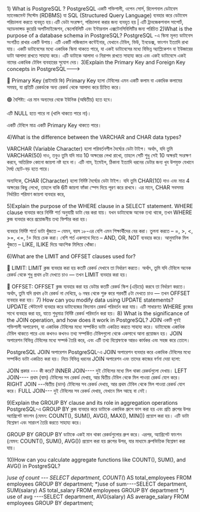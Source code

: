 1️) What is PostgreSQL ?
PostgreSQL একটি শক্তিশালী, ওপেন সোর্স, রিলেশনাল ডেটাবেস ম্যানেজমেন্ট সিস্টেম (RDBMS) যা SQL (Structured Query Language) ব্যবহার করে ডেটাবেস পরিচালনা করতে ব্যবহৃত হয়।এটি ডেটা সংরক্ষণ, পরিচালনা করার জন্য ব্যবহৃত হয় | এটি ট্রানজেকশনাল সাপোর্ট, অ্যাডভান্সড কুয়েরি অপটিমাইজেশন, স্কেলেবিলিটি এবং ইন্টারনাল এক্সটেনসিবিলিটির জন্য পরিচিত
2)What is the purpose of a database schema in PostgreSQL?
PostgreSQL -এ স্কিমা মূলত ডাটাবেস সংগঠিত রাখার একটি উপায়। এটি একটি লজিক্যাল কন্টেইনার, যেখানে টেবিল, ভিউ, ইনডেক্স, ফাংশন ইত্যাদি রাখা যায়। একটি ডাটাবেসের মধ্যে একাধিক স্কিমা থাকতে পারে, যা একই ডাটাবেসের মধ্যে বিভিন্ন অ্যাপ্লিকেশন বা ইউজারের ডাটা আলাদা রাখতে সাহায্য করে। এটি ডাটাকে আলাদা ও নিরাপদ রাখতে সাহায্য করে এবং একই ডাটাবেসে একই নামের একাধিক টেবিল ব্যবহারের সুযোগ দেয়।
3)Explain the Primary Key and Foreign Key concepts in PostgreSQL--->

🔑 Primary Key (প্রাইমারি কি)
Primary Key হলো টেবিলের এমন একটি কলাম বা একাধিক কলামের সমন্বয়, যা প্রতিটি রেকর্ডকে অন্য রেকর্ড থেকে আলাদা করে চিহ্নিত করে।

🟢 বৈশিষ্ট্য:
এর মান অন্যদের থেকে ইউনিক (অদ্বিতীয়) হতে হবে।

এটি NULL হতে পারে না (খালি থাকতে পারে না)।

একটি টেবিলে মাত্র একটি Primary Key থাকতে পারে।


4)What is the difference between the VARCHAR and CHAR data types?

VARCHAR (Variable Character) হলো পরিবর্তনশীল দৈর্ঘ্যের ডেটা টাইপ। অর্থাৎ, যদি তুমি VARCHAR(50) দাও, তবুও তুমি যদি মাত্র 10 অক্ষরের লেখা রাখো, তাহলে সেটি শুধু সেই 10 অক্ষরই সংরক্ষণ করবে, অতিরিক্ত কোনো জায়গা নষ্ট হবে না। এটি নাম, ইমেইল, ঠিকানা ইত্যাদি ধরনের ডেটার জন্য খুব উপযুক্ত যেখানে দৈর্ঘ্য ছোট-বড় হতে পারে।

অন্যদিকে, CHAR (Character) হলো নির্দিষ্ট দৈর্ঘ্যের ডেটা টাইপ। যদি তুমি CHAR(10) দাও এবং মাত্র 4 অক্ষরের কিছু লেখো, তাহলে বাকি 6টি জায়গা ফাঁকা স্পেস দিয়ে পূরণ করে রাখবে। এর মানে, CHAR সবসময় নির্ধারিত পরিমাণ জায়গা ব্যবহার করে,

5)Explain the purpose of the WHERE clause in a SELECT statement.
WHERE clause ব্যবহার করে নির্দিষ্ট শর্ত অনুযায়ী ডাটা বের করা যায়। যখন ডাটাবেজে অনেক তথ্য থাকে, তখন WHERE ক্লজ ব্যবহার করে প্রয়োজনীয় তথ্য ফিল্টার করা হয়।

ব্যবহার
নির্দিষ্ট শর্তে ডাটা খুঁজতে – যেমন, বয়স ১৮-এর বেশি এমন শিক্ষার্থীদের বের করা।
তুলনা করতে – =, >, <, >=, <=, != দিয়ে চেক করা।
বেশি শর্ত একসাথে দিতে – AND, OR, NOT ব্যবহার করে।
আনুমানিক মিল খুঁজতে – LIKE, ILIKE দিয়ে আংশিক মিলিয়ে খোঁজা।

6)What are the LIMIT and OFFSET clauses used for?

🔹 LIMIT:
LIMIT ক্লজ ব্যবহার করা হয় কতটি রেকর্ড দেখাবে তা নির্ধারণ করতে। অর্থাৎ, তুমি যদি টেবিলে অনেক রেকর্ড থেকে শুধু প্রথম ৫টা দেখতে চাও — তখন LIMIT ব্যবহার করা হয়।

🔹 OFFSET:
OFFSET ক্লজ ব্যবহার করা হয় ডেটার কতটি রেকর্ড স্কিপ (এড়িয়ে) করবে তা নির্ধারণ করতে। অর্থাৎ, তুমি যদি প্রথম ৫টা রেকর্ড না দেখিয়ে, ৬ নম্বর থেকে শুরু করে পরবর্তী ৫টা দেখতে চাও — তখন OFFSET ব্যবহার করা হয়।
7)
How can you modify data using UPDATE statements?
UPDATE স্টেটমেন্ট ব্যবহার করে ডাটাবেজের বিদ্যমান রেকর্ড পরিবর্তন করা যায়। এটি সাধারণত WHERE ক্লজের সাথে ব্যবহার করা হয়, যাতে শুধুমাত্র নির্দিষ্ট রেকর্ড পরিবর্তন করা হয়।
8) What is the significance of the JOIN operation, and how does it work in PostgreSQL?
JOIN একটি খুবই শক্তিশালী অপারেশন, যা একাধিক টেবিলের মধ্যে সম্পর্কিত ডাটা একত্রিত করতে সাহায্য করে। ডাটাবেজে একাধিক টেবিল থাকতে পারে এবং কখনও কখনও তথ্য সম্পর্কিত টেবিলগুলো থেকে একসাথে আনা প্রয়োজন হয়। JOIN অপারেশন বিভিন্ন টেবিলের মধ্যে সম্পর্ক তৈরি করে, এবং এটি তথ্য বিশ্লেষণকে আরও কার্যকর এবং সহজ করে তোলে।

PostgreSQL JOIN অপারেশন
PostgreSQL-এ JOIN অপারেশন ব্যবহার করে একাধিক টেবিলের মধ্যে সম্পর্কিত ডাটা একত্রিত করা হয়। নিচে বিভিন্ন ধরনের JOIN অপারেশন এবং তাদের কাজের বর্ণনা দেয়া হলো:

JOIN প্রকার ---	কী করে?
INNER JOIN----	দুই টেবিলের মধ্যে মিল থাকা রেকর্ডগুলো দেখায়।
LEFT JOIN----	প্রথম (বাম) টেবিলের সব রেকর্ড দেখায়, আর দ্বিতীয় টেবিল থেকে মিল পাওয়া রেকর্ড যোগ করে।
RIGHT JOIN	---দ্বিতীয় (ডান) টেবিলের সব রেকর্ড দেখায়, আর প্রথম টেবিল থেকে মিল পাওয়া রেকর্ড যোগ করে।
FULL JOIN---	দুই টেবিলের সব রেকর্ড দেখায়, যেখানে মিল আছে বা নেই।

9)Explain the GROUP BY clause and its role in aggregation operations
PostgreSQL-এ GROUP BY ক্লজ ব্যবহার করে ডাটাকে একাধিক গ্রুপে ভাগ করা হয় এবং প্রতি গ্রুপের উপর অ্যাগ্রিগেট ফাংশন (যেমন: COUNT(), SUM(), AVG(), MAX(), MIN()) প্রয়োগ করা হয়। এটি ডাটা বিশ্লেষণ এবং সারাংশ তৈরি করতে সাহায্য করে।

GROUP BY
GROUP BY ডাটাকে একই মান থাকা রেকর্ডগুলোর গ্রুপ করে।
এরপর, অ্যাগ্রিগেট ফাংশন (যেমন: COUNT(), SUM(), AVG()) প্রয়োগ করা হয় গ্রুপের উপর, যার মাধ্যমে গ্রুপভিত্তিক বিশ্লেষণ করা যায়।

 10)How can you calculate aggregate functions like COUNT(), SUM(), and AVG() in PostgreSQL?

 *)use of count --- SELECT department, COUNT(*) AS total_employees
FROM employees
GROUP BY department;
*)use of sum----SELECT department, SUM(salary) AS total_salary
FROM employees
GROUP BY department
*) use of avg ----SELECT department, AVG(salary) AS average_salary
FROM employees
GROUP BY department;


